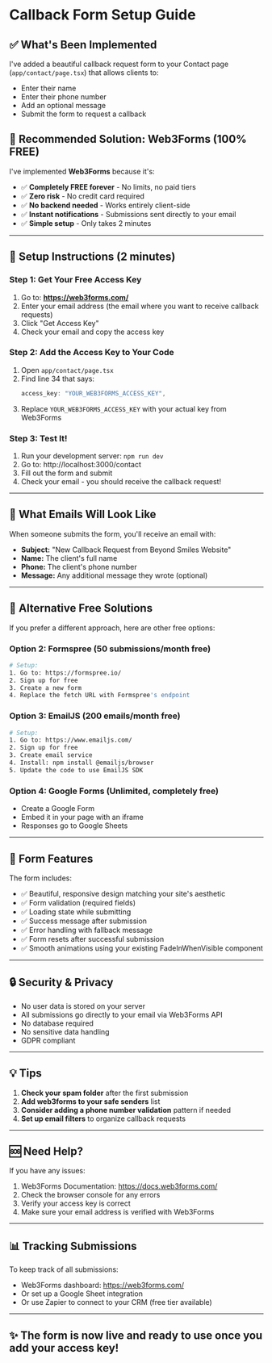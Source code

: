 # Callback Form Setup Guide

## ✅ What's Been Implemented

I've added a beautiful callback request form to your Contact page (`app/contact/page.tsx`) that allows clients to:
- Enter their name
- Enter their phone number
- Add an optional message
- Submit the form to request a callback

## 🎯 Recommended Solution: Web3Forms (100% FREE)

I've implemented **Web3Forms** because it's:
- ✅ **Completely FREE forever** - No limits, no paid tiers
- ✅ **Zero risk** - No credit card required
- ✅ **No backend needed** - Works entirely client-side
- ✅ **Instant notifications** - Submissions sent directly to your email
- ✅ **Simple setup** - Only takes 2 minutes

---

## 🚀 Setup Instructions (2 minutes)

### Step 1: Get Your Free Access Key

1. Go to: **https://web3forms.com/**
2. Enter your email address (the email where you want to receive callback requests)
3. Click "Get Access Key"
4. Check your email and copy the access key

### Step 2: Add the Access Key to Your Code

1. Open `app/contact/page.tsx`
2. Find line 34 that says:
   ```typescript
   access_key: "YOUR_WEB3FORMS_ACCESS_KEY",
   ```
3. Replace `YOUR_WEB3FORMS_ACCESS_KEY` with your actual key from Web3Forms

### Step 3: Test It!

1. Run your development server: `npm run dev`
2. Go to: http://localhost:3000/contact
3. Fill out the form and submit
4. Check your email - you should receive the callback request!

---

## 📧 What Emails Will Look Like

When someone submits the form, you'll receive an email with:
- **Subject:** "New Callback Request from Beyond Smiles Website"
- **Name:** The client's full name
- **Phone:** The client's phone number
- **Message:** Any additional message they wrote (optional)

---

## 🔄 Alternative Free Solutions

If you prefer a different approach, here are other free options:

### Option 2: Formspree (50 submissions/month free)
```bash
# Setup:
1. Go to: https://formspree.io/
2. Sign up for free
3. Create a new form
4. Replace the fetch URL with Formspree's endpoint
```

### Option 3: EmailJS (200 emails/month free)
```bash
# Setup:
1. Go to: https://www.emailjs.com/
2. Sign up for free
3. Create email service
4. Install: npm install @emailjs/browser
5. Update the code to use EmailJS SDK
```

### Option 4: Google Forms (Unlimited, completely free)
- Create a Google Form
- Embed it in your page with an iframe
- Responses go to Google Sheets

---

## 🎨 Form Features

The form includes:
- ✅ Beautiful, responsive design matching your site's aesthetic
- ✅ Form validation (required fields)
- ✅ Loading state while submitting
- ✅ Success message after submission
- ✅ Error handling with fallback message
- ✅ Form resets after successful submission
- ✅ Smooth animations using your existing FadeInWhenVisible component

---

## 🔒 Security & Privacy

- No user data is stored on your server
- All submissions go directly to your email via Web3Forms API
- No database required
- No sensitive data handling
- GDPR compliant

---

## 💡 Tips

1. **Check your spam folder** after the first submission
2. **Add web3forms to your safe senders** list
3. **Consider adding a phone number validation** pattern if needed
4. **Set up email filters** to organize callback requests

---

## 🆘 Need Help?

If you have any issues:
1. Web3Forms Documentation: https://docs.web3forms.com/
2. Check the browser console for any errors
3. Verify your access key is correct
4. Make sure your email address is verified with Web3Forms

---

## 📊 Tracking Submissions

To keep track of all submissions:
- Web3Forms dashboard: https://web3forms.com/
- Or set up a Google Sheet integration
- Or use Zapier to connect to your CRM (free tier available)

---

## ✨ The form is now live and ready to use once you add your access key!

